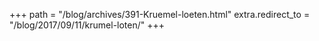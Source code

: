 +++
path = "/blog/archives/391-Kruemel-loeten.html"
extra.redirect_to = "/blog/2017/09/11/krumel-loten/"
+++
